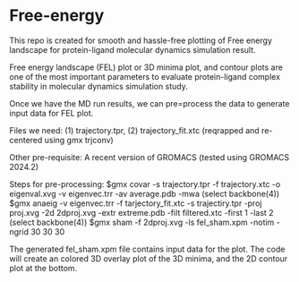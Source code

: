 # Free-energy
This repo is created for smooth and hassle-free plotting of Free energy landscape for protein-ligand molecular dynamics simulation result.

Free energy landscape (FEL) plot or 3D minima plot, and contour plots are one of the most important parameters to evaluate protein-ligand complex stability in molecular dynamics simulation study.

Once we have the MD run results, we can pre=process the data to generate input data for FEL plot.

Files we need: (1) trajectory.tpr, (2) trajectory_fit.xtc (reqrapped and re-centered using gmx trjconv)

Other pre-requisite: A recent version of GROMACS (tested using GROMACS 2024.2)

Steps for pre-processing:
$gmx covar -s trajectory.tpr -f trajectory.xtc -o eigenval.xvg -v eigenvec.trr -av average.pdb -mwa (select backbone(4))
$gmx anaeig -v eigenvec.trr -f tarjectory_fit.xtc -s trajectiry.tpr -proj proj.xvg -2d 2dproj.xvg -extr extreme.pdb -filt filtered.xtc -first 1 -last 2 (select backbone(4))
$gmx sham -f 2dproj.xvg -ls fel_sham.xpm -notim -ngrid 30 30 30

The generated fel_sham.xpm file contains input data for the plot.
The code will create an colored 3D overlay plot of the 3D minima, and the 2D contour plot at the bottom.
